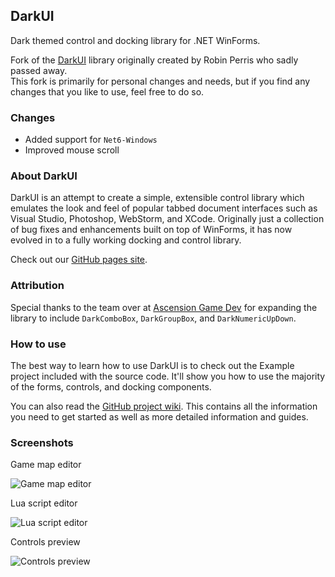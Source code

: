 ## DarkUI
Dark themed control and docking library for .NET WinForms.

Fork of the [DarkUI](https://github.com/RobinPerris/DarkUI) library originally created by Robin Perris who sadly passed away.\
This fork is primarily for personal changes and needs, but if you find any changes that you like to use, feel free to do so.

### Changes
- Added support for `Net6-Windows`
- Improved mouse scroll

### About DarkUI
DarkUI is an attempt to create a simple, extensible control library which emulates the look and feel of popular tabbed document interfaces such as Visual Studio, Photoshop, WebStorm, and XCode. Originally just a collection of bug fixes and enhancements built on top of WinForms, it has now evolved in to a fully working docking and control library.

Check out our [GitHub pages site](https://github.com/RobinPerris/DarkUI/wiki).

### Attribution

Special thanks to the team over at [Ascension Game Dev](https://www.ascensiongamedev.com/) for expanding the library to include `DarkComboBox`, `DarkGroupBox`, and `DarkNumericUpDown`.

### How to use
The best way to learn how to use DarkUI is to check out the Example project included with the source code. It'll show you how to use the majority of the forms, controls, and docking components.

You can also read the [GitHub project wiki](https://github.com/RobinPerris/DarkUI/wiki). This contains all the information you need to get started as well as more detailed information and guides.

### Screenshots
Game map editor

![Game map editor](https://tutorials.techrad.co.za/wp-content/uploads/2020/05/4-1024x642.png)

Lua script editor

![Lua script editor](https://tutorials.techrad.co.za/wp-content/uploads/2020/05/3-1024x642.png)

Controls preview

![Controls preview](https://tutorials.techrad.co.za/wp-content/uploads/2020/05/1.png)